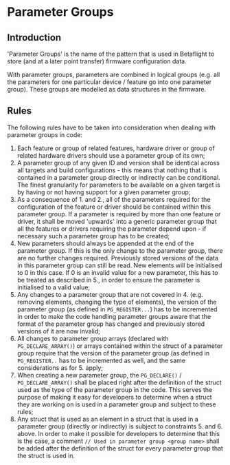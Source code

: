 # Parameter Groups

## Introduction
'Parameter Groups' is the name of the pattern that is used in Betaflight to store (and at a later point transfer) firmware configuration data.

With parameter groups, parameters are combined in logical groups (e.g. all the parameters for one particular device / feature go into one parameter group). These groups are modelled as data structures in the firmware.

## Rules

The following rules have to be taken into consideration when dealing with parameter groups in code:

1. Each feature or group of related features, hardware driver or group of related hardware drivers should use a parameter group of its own;
2. A parameter group of any given ID and version shall be identical across all targets and build configurations - this means that nothing that is contained in a parameter group directly or indirectly can be conditional. The finest granularity for parameters to be available on a given target is by having or not having support for a given parameter group;
3. As a consequence of 1. and 2., all of the parameters required for the configuration of the feature or driver should be contained within this parameter group. If a parameter is required by more than one feature or driver, it shall be moved 'upwards' into a generic parameter group that all the features or drivers requiring the parameter depend upon - if necessary such a parameter group has to be created;
4. New parameters should always be appended at the end of the parameter group. If this is the only change to the parameter group, there are no further changes required. Previously stored versions of the data in this parameter group can still be read. New elements will be initialised to 0 in this case. If 0 is an invalid value for a new parameter, this has to be treated as described in 5., in order to ensure the parameter is initialised to a valid value;
5. Any changes to a parameter group that are not covered in 4. (e.g. removing elements, changing the type of elements), the version of the parameter group (as defined in `PG_REGISTER...`) has to be incremented in order to make the code handling parameter groups aware that the format of the parameter group has changed and previously stored versions of it are now invalid;
6. All changes to parameter group arrays (declared with `PG_DECLARE_ARRAY()`) or arrays contained within the struct of a parameter group require that the version of the parameter group (as defined in `PG_REGISTER..` has to be incremented as well, and the same considerations as for 5. apply;
7. When creating a new parameter group, the `PG_DECLARE()` / `PG_DECLARE_ARRAY()` shall be placed right after the definition of the struct used as the type of the parameter group in the code. This serves the purpose of making it easy for developers to determine when a struct they are working on is used in a parameter group and subject to these rules;
8. Any struct that is used as an element in a struct that is used in a parameter group (directly or indirectly) is subject to constraints 5. and 6. above. In order to make it possible for developers to determine that this is the case, a comment `// Used in parameter group <group name>` shall be added after the definition of the struct for every parameter group that the struct is used in.
